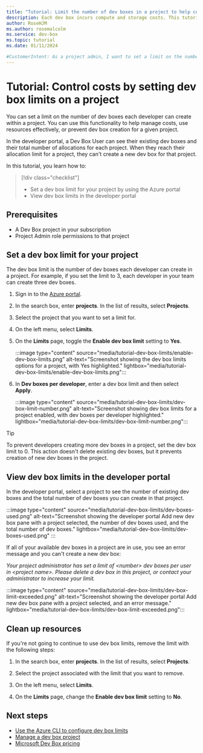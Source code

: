 ```yaml
---
title: "Tutorial: Limit the number of dev boxes in a project to help control costs"
description: Each dev box incurs compute and storage costs. This tutorial shows you how to set a limit on the number of dev boxes developers can create in a project.
author: RoseHJM
ms.author: rosemalcolm
ms.service: dev-box
ms.topic: tutorial
ms.date: 01/11/2024

#CustomerIntent: As a project admin, I want to set a limit on the number of dev boxes a dev box user can create as part of my cost management strategy.
---
```


# Tutorial: Control costs by setting dev box limits on a project 

You can set a limit on the number of dev boxes each developer can create within a project. You can use this functionality to help manage costs, use resources effectively, or prevent dev box creation for a given project. 

In the developer portal, a Dev Box User can see their existing dev boxes and their total number of allocations for each project. When they reach their allocation limit for a project, they can't create a new dev box for that project.

In this tutorial, you learn how to:

> [!div class="checklist"]
> * Set a dev box limit for your project by using the Azure portal
> * View dev box limits in the developer portal
 
## Prerequisites

- A Dev Box project in your subscription 
- Project Admin role permissions to that project

## Set a dev box limit for your project

The dev box limit is the number of dev boxes each developer can create in a project. For example, if you set the limit to 3, each developer in your team can create three dev boxes.

1. Sign in to the [Azure portal](https://portal.azure.com/).

1. In the search box, enter **projects**. In the list of results, select **Projects**. 

1. Select the project that you want to set a limit for. 

1. On the left menu, select **Limits**.

1. On the **Limits** page, toggle the **Enable dev box limit** setting to **Yes**.
 
   :::image type="content" source="media/tutorial-dev-box-limits/enable-dev-box-limits.png" alt-text="Screenshot showing the dev box limits options for a project, with Yes highlighted." lightbox="media/tutorial-dev-box-limits/enable-dev-box-limits.png"::: 
 
1. In **Dev boxes per developer**, enter a dev box limit and then select **Apply**. 
 
   :::image type="content" source="media/tutorial-dev-box-limits/dev-box-limit-number.png" alt-text="Screenshot showing dev box limits for a project enabled, with dev boxes per developer highlighted." lightbox="media/tutorial-dev-box-limits/dev-box-limit-number.png":::

> [!TIP]
> To prevent developers creating more dev boxes in a project, set the dev box limit to 0. This action doesn't delete existing dev boxes, but it prevents creation of new dev boxes in the project. 

## View dev box limits in the developer portal

In the developer portal, select a project to see the number of existing dev boxes and the total number of dev boxes you can create in that project. 

:::image type="content" source="media/tutorial-dev-box-limits/dev-boxes-used.png" alt-text="Screenshot showing the developer portal Add new dev box pane with a project selected, the number of dev boxes used, and the total number of dev boxes." lightbox="media/tutorial-dev-box-limits/dev-boxes-used.png" :::

If all of your available dev boxes in a project are in use, you see an error message and you can't create a new dev box:

*Your project administrator has set a limit of \<number> dev boxes per user in \<project name>. Please delete a dev box in this project, or contact your administrator to increase your limit.* 

:::image type="content" source="media/tutorial-dev-box-limits/dev-box-limit-exceeded.png" alt-text="Screenshot showing the developer portal Add new dev box pane with a project selected, and an error message." lightbox="media/tutorial-dev-box-limits/dev-box-limit-exceeded.png":::

## Clean up resources

If you're not going to continue to use dev box limits, remove the limit with the following steps:

1. In the search box, enter **projects**. In the list of results, select **Projects**. 

1. Select the project associated with the limit that you want to remove. 

1. On the left menu, select **Limits**.

1. On the **Limits** page, change the **Enable dev box limit** setting to **No**.

## Next steps

- [Use the Azure CLI to configure dev box limits](/cli/azure/devcenter/admin/project)
- [Manage a dev box project](how-to-manage-dev-box-projects.md)
- [Microsoft Dev Box pricing](https://azure.microsoft.com/pricing/details/dev-box/)